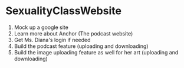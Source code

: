 # SexualityClassWebsite

1. Mock up a google site
2. Learn more about Anchor (The podcast website)
3. Get Ms. Diana's login if needed
4. Build the podcast feature (uploading and downloading)
5. Build the image uploading feature as well for her art (uploading and downloading)
